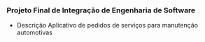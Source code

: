 ### Projeto Final de Integração de Engenharia de Software
* Descrição
  Aplicativo de pedidos de serviços para manutenção automotivas
